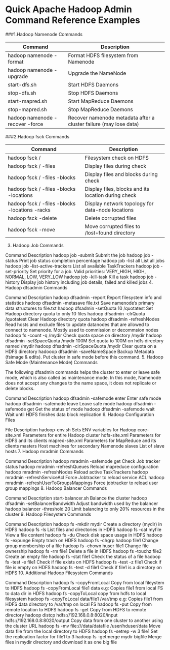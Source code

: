 # Quick Apache Hadoop Admin Command Reference Examples

###1.Hadoop Namenode Commands

|Command	|Description
|--|--
|hadoop namenode -format	|Format HDFS filesystem from Namenode
|hadoop namenode -upgrade	|Upgrade the NameNode
|start-dfs.sh	|Start HDFS Daemons
|stop-dfs.sh	|Stop HDFS Daemons
|start-mapred.sh	|Start MapReduce Daemons
|stop-mapred.sh	|Stop MapReduce Daemons
|hadoop namenode -recover -force	|Recover namenode metadata after a cluster failure (may lose data)

###2.Hadoop fsck Commands

|Command	|Description
|--|--
|hadoop fsck /	|Filesystem check on HDFS
|hadoop fsck / -files	|Display files during check
|hadoop fsck / -files -blocks	|Display files and blocks during check
|hadoop fsck / -files -blocks -locations	|Display files, blocks and its location during check
|hadoop fsck / -files -blocks -locations -racks	|Display network topology for data-node locations
|hadoop fsck -delete	|Delete corrupted files
|hadoop fsck -move	|Move corrupted files to /lost+found directory

3. Hadoop Job Commands

Command	Description
hadoop job -submit <job-file>	Submit the job
hadoop job -status <job-id>	Print job status completion percentage
hadoop job -list all	List all jobs
hadoop job -list-active-trackers	List all available TaskTrackers
hadoop job -set-priority <job-id> <priority>	Set priority for a job. Valid priorities: VERY_HIGH, HIGH, NORMAL, LOW, VERY_LOW
hadoop job -kill-task <task-id>	Kill a task
hadoop job -history	Display job history including job details, failed and killed jobs
4. Hadoop dfsadmin Commands

Command	Description
hadoop dfsadmin -report	Report filesystem info and statistics
hadoop dfsadmin -metasave file.txt	Save namenode’s primary data structures to file.txt
hadoop dfsadmin -setQuota 10 /quotatest	Set Hadoop directory quota to only 10 files
hadoop dfsadmin -clrQuota /quotatest	Clear Hadoop directory quota
hadoop dfsadmin -refreshNodes	Read hosts and exclude files to update datanodes that are allowed to connect to namenode. Mostly used to commission or decommsion nodes
hadoop fs -count -q /mydir	Check quota space on directory /mydir
hadoop dfsadmin -setSpaceQuota /mydir 100M	Set quota to 100M on hdfs directory named /mydir
hadoop dfsadmin -clrSpaceQuota /mydir	Clear quota on a HDFS directory
hadooop dfsadmin -saveNameSpace	Backup Metadata (fsimage & edits). Put cluster in safe mode before this command.
5. Hadoop Safe Mode (Maintenance Mode) Commands

The following dfsadmin commands helps the cluster to enter or leave safe mode, which is also called as maintenance mode. In this mode, Namenode does not accept any changes to the name space, it does not replicate or delete blocks.

Command	Description
hadoop dfsadmin -safemode enter	Enter safe mode
hadoop dfsadmin -safemode leave	Leave safe mode
hadoop dfsadmin -safemode get	Get the status of mode
hadoop dfsadmin -safemode wait	Wait until HDFS finishes data block replication
6. Hadoop Configuration Files

File	Description
hadoop-env.sh	Sets ENV variables for Hadoop
core-site.xml	Parameters for entire Hadoop cluster
hdfs-site.xml	Parameters for HDFS and its clients
mapred-site.xml	Parameters for MapReduce and its clients
masters	Host machines for secondary Namenode
slaves	List of slave hosts
7. Hadoop mradmin Commands

Command	Description
hadoop mradmin -safemode get	Check Job tracker status
hadoop mradmin -refreshQueues	Reload mapreduce configuration
hadoop mradmin -refreshNodes	Reload active TaskTrackers
hadoop mradmin -refreshServiceAcl	Force Jobtracker to reload service ACL
hadoop mradmin -refreshUserToGroupsMappings	Force jobtracker to reload user group mappings
8. Hadoop Balancer Commands

Command	Description
start-balancer.sh	Balance the cluster
hadoop dfsadmin -setBalancerBandwidth <bandwidthinbytes>	Adjust bandwidth used by the balancer
hadoop balancer -threshold 20	Limit balancing to only 20% resources in the cluster
9. Hadoop Filesystem Commands

Command	Description
hadoop fs -mkdir mydir	Create a directory (mydir) in HDFS
hadoop fs -ls	List files and directories in HDFS
hadoop fs -cat myfile	View a file content
hadoop fs -du	Check disk space usage in HDFS
hadoop fs -expunge	Empty trash on HDFS
hadoop fs -chgrp hadoop file1	Change group membership of a file
hadoop fs -chown huser file1	Change file ownership
hadoop fs -rm file1	Delete a file in HDFS
hadoop fs -touchz file2	Create an empty file
hadoop fs -stat file1	Check the status of a file
hadoop fs -test -e file1	Check if file exists on HDFS
hadoop fs -test -z file1	Check if file is empty on HDFS
hadoop fs -test -d file1	Check if file1 is a directory on HDFS
10. Additional Hadoop Filesystem Commands

Command	Description
hadoop fs -copyFromLocal <source> <destination>	Copy from local fileystem to HDFS
hadoop fs -copyFromLocal file1 data	e.g: Copies file1 from local FS to data dir in HDFS
hadoop fs -copyToLocal <source> <destination>	copy from hdfs to local filesystem
hadoop fs -copyToLocal data/file1 /var/tmp	e.g: Copies file1 from HDFS data directory to /var/tmp on local FS
hadoop fs -put <source> <destination>	Copy from remote location to HDFS
hadoop fs -get <source> <destination>	Copy from HDFS to remote directory
hadoop distcp hdfs://192.168.0.8:8020/input hdfs://192.168.0.8:8020/output	Copy data from one cluster to another using the cluster URL
hadoop fs -mv file:///data/datafile /user/hduser/data	Move data file from the local directory to HDFS
hadoop fs -setrep -w 3 file1	Set the replication factor for file1 to 3
hadoop fs -getmerge mydir bigfile	Merge files in mydir directory and download it as one big file